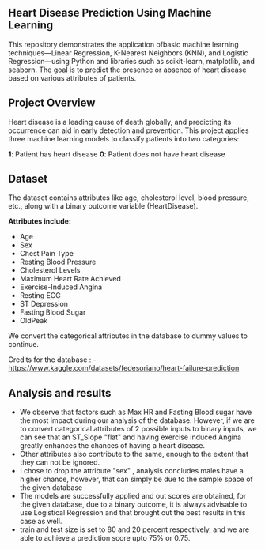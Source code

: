 ## Heart Disease Prediction Using Machine Learning
This repository demonstrates the application ofbasic machine learning techniques—Linear Regression, K-Nearest Neighbors (KNN), and Logistic Regression—using Python and libraries such as scikit-learn, matplotlib, and seaborn. The goal is to predict the presence or absence of heart disease based on various attributes of patients.
## Project Overview
Heart disease is a leading cause of death globally, and predicting its occurrence can aid in early detection and prevention. This project applies three machine learning models to classify patients into two categories:

**1**: Patient has heart disease
**0**: Patient does not have heart disease

## Dataset
The dataset contains attributes like age, cholesterol level, blood pressure, etc., along with a binary outcome variable (HeartDisease).

**Attributes include:**
- Age
- Sex
- Chest Pain Type
- Resting Blood Pressure
- Cholesterol Levels
- Maximum Heart Rate Achieved
- Exercise-Induced Angina
- Resting ECG
- ST Depression
- Fasting Blood Sugar
- OldPeak

We convert the categorical attributes in the database to dummy values to continue.

Credits for the database : - https://www.kaggle.com/datasets/fedesoriano/heart-failure-prediction

  ## Analysis and results
  - We observe that factors such as Max HR and Fasting Blood sugar have the most impact during our analysis of the database. However, if we are to convert categorical attributes of 2 possible inputs to binary inputs, we can see that an ST_Slope "flat" and having exercise induced Angina greatly enhances the chances of having a heart disease.
  - Other attributes also contribute to the same, enough to the extent that they can not be ignored.
  - I chose to drop the attribute "sex" , analysis concludes males have a higher chance, however, that can simply be due to the sample space of the given database
  - The models are successfully applied and out scores are obtained, for the given database, due to a binary outcome, it is always advisable to use Logistical Regression and that brought out the best results in this case as well.
  - train and test size is set to 80 and 20 percent respectively, and we are able to achieve a prediction score upto 75% or 0.75.
  
